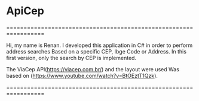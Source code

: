 # ApiCep
=================================================================

Hi, my name is Renan.
I developed this application in C# in order to perform address searches
Based on a specific CEP, Ibge Code or Address.
In this first version, only the search by CEP is implemented.
 
The ViaCep API(https://viacep.com.br/) and the layout were used
Was based on (https://www.youtube.com/watch?v=BtOEztT1Qzk).

=================================================================

